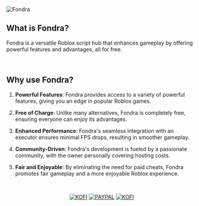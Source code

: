 ![Fondra](https://github.com/Fondra-Hub/.github/assets/75094867/ef0438a2-a1b5-4e65-8910-404883f5cde0)

## What is Fondra?
Fondra is a versatile Roblox script hub that enhances gameplay by offering powerful features and advantages, all for free.

</br>

## Why use Fondra?
1. **Powerful Features**: Fondra provides access to a variety of powerful features, giving you an edge in popular Roblox games.

2. **Free of Charge**: Unlike many alternatives, Fondra is completely free, ensuring everyone can enjoy its advantages.

3. **Enhanced Performance**: Fondra's seamless integration with an executor ensures minimal FPS drops, resulting in smoother gameplay.

4. **Community-Driven**: Fondra's development is fueled by a passionate community, with the owner personally covering hosting costs.

5. **Fair and Enjoyable**: By eliminating the need for paid cheats, Fondra promotes fair gameplay and a more enjoyable Roblox experience.
   
&nbsp;<div align="center">
[![KOFI](https://img.shields.io/badge/Ko--fi-F16061?style=for-the-badge&logo=ko-fi&logoColor=white)](https://ko-fi.com/W7W010OINI) [![PAYPAL](https://img.shields.io/badge/PayPal-00457C?style=for-the-badge&logo=paypal&logoColor=white
)](https://paypal.me/HonestlyWinning) [![KOFI](https://img.shields.io/badge/Discord-7289DA?style=for-the-badge&logo=discord&logoColor=white
)](https://discord.gg/qVJJu5TPUW)
</div>
